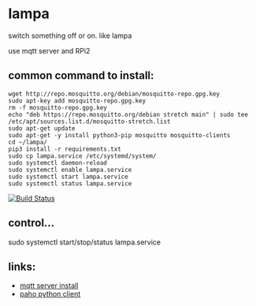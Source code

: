 # lampa
switch something off or on. like lampa

use mqtt server and RPi2

## common command to install:
```
wget http://repo.mosquitto.org/debian/mosquitto-repo.gpg.key
sudo apt-key add mosquitto-repo.gpg.key
rm -f mosquitto-repo.gpg.key
echo "deb https://repo.mosquitto.org/debian stretch main" | sudo tee /etc/apt/sources.list.d/mosquitto-stretch.list
sudo apt-get update
sudo apt-get -y install python3-pip mosquitto mosquitto-clients
cd ~/lampa/
pip3 install -r requirements.txt
sudo cp lampa.service /etc/systemd/system/
sudo systemctl daemon-reload 
sudo systemctl enable lampa.service
sudo systemctl start lampa.service
sudo systemctl status lampa.service

```

[![Build Status](https://travis-ci.org/ryabukha/lampa.svg?branch=master)](https://travis-ci.org/ryabukha/lampa)

## control...
sudo systemctl start/stop/status lampa.service

## links:

- [mqtt server install](http://robot-on.ru/articles/ystanovka-mqtt-brokera-mosquitto-raspberry-orange-pi)
- [paho python client](https://www.eclipse.org/paho/clients/python/)
